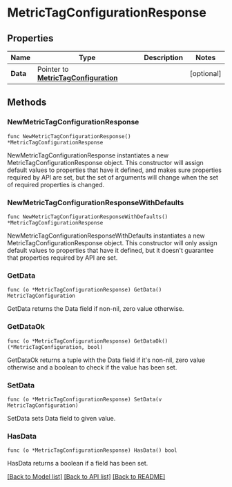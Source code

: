 # MetricTagConfigurationResponse

## Properties

Name | Type | Description | Notes
---- | ---- | ----------- | ------
**Data** | Pointer to [**MetricTagConfiguration**](MetricTagConfiguration.md) |  | [optional] 

## Methods

### NewMetricTagConfigurationResponse

`func NewMetricTagConfigurationResponse() *MetricTagConfigurationResponse`

NewMetricTagConfigurationResponse instantiates a new MetricTagConfigurationResponse object.
This constructor will assign default values to properties that have it defined,
and makes sure properties required by API are set, but the set of arguments
will change when the set of required properties is changed.

### NewMetricTagConfigurationResponseWithDefaults

`func NewMetricTagConfigurationResponseWithDefaults() *MetricTagConfigurationResponse`

NewMetricTagConfigurationResponseWithDefaults instantiates a new MetricTagConfigurationResponse object.
This constructor will only assign default values to properties that have it defined,
but it doesn't guarantee that properties required by API are set.

### GetData

`func (o *MetricTagConfigurationResponse) GetData() MetricTagConfiguration`

GetData returns the Data field if non-nil, zero value otherwise.

### GetDataOk

`func (o *MetricTagConfigurationResponse) GetDataOk() (*MetricTagConfiguration, bool)`

GetDataOk returns a tuple with the Data field if it's non-nil, zero value otherwise
and a boolean to check if the value has been set.

### SetData

`func (o *MetricTagConfigurationResponse) SetData(v MetricTagConfiguration)`

SetData sets Data field to given value.

### HasData

`func (o *MetricTagConfigurationResponse) HasData() bool`

HasData returns a boolean if a field has been set.


[[Back to Model list]](../README.md#documentation-for-models) [[Back to API list]](../README.md#documentation-for-api-endpoints) [[Back to README]](../README.md)


